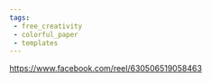 ```yaml
---
tags:
 - free_creativity
 - colorful_paper
 - templates
---
```

https://www.facebook.com/reel/630506519058463
